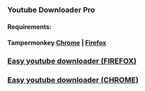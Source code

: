 ### Youtube Downloader Pro

#### Requirements:
#### Tampermonkey [Chrome](https://chrome.google.com/webstore/detail/tampermonkey/dhdgffkkebhmkfjojejmpbldmpobfkfo) | [Firefox](https://addons.mozilla.org/en-US/firefox/addon/tampermonkey/)

### [Easy youtube downloader (FIREFOX)](http://raw.github.com/zoreu/youtubedownloader/master/easyyoutubedownloader.user.js)

### [Easy youtube downloader (CHROME)](http://raw.github.com/zoreu/youtubedownloader/master/easyyoutubedownloader2.user.js)

